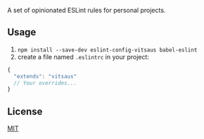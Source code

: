 A set of opinionated ESLint rules for personal projects.

## Usage
1. `npm install --save-dev eslint-config-vitsaus babel-eslint`
2. create a file named `.eslintrc` in your project:

```js
{
  "extends": "vitsaus"
  // Your overrides...
}
```

## License

[MIT](http://opensource.org/licenses/MIT)
